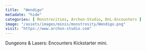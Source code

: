 ```yaml
---
title:  "Wendigo"
metadate: "hide"
categories: [ Monstrocities, Archon-Studio, DnL-Encounters ]
image: "/assets/images/minis/monstrosity/Wendigo.png"
visit: "https://www.archon-studio.com"
---
```

Dungeons & Lasers: Encounters Kickstarter mini.